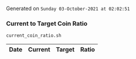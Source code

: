 Generated on `Sunday 03-October-2021 at 02:02:51`

### Current to Target Coin Ratio
`current_coin_ratio.sh`

Date|Current|Target|Ratio
---|---|---|---
